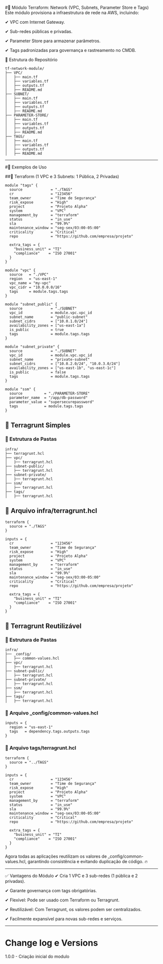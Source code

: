 #📘 Módulo Terraform: Network (VPC, Subnets, Parameter Store e Tags)
Este módulo provisiona a infraestrutura de rede na AWS, incluindo:

✔ VPC com Internet Gateway.

✔ Sub-redes públicas e privadas.

✔ Parameter Store para armazenar parâmetros.

✔ Tags padronizadas para governança e rastreamento no CMDB.

📂 Estrutura do Repositório
````
tf-network-module/
├── VPC/
│   ├── main.tf
│   ├── variables.tf
│   ├── outputs.tf
│   ├── README.md
├── SUBNET/
│   ├── main.tf
│   ├── variables.tf
│   ├── outputs.tf
│   ├── README.md
├── PARAMETER-STORE/
│   ├── main.tf
│   ├── variables.tf
│   ├── outputs.tf
│   ├── README.md
├── TAGS/
│   ├── main.tf
│   ├── variables.tf
│   ├── outputs.tf
│   ├── README.md
````

---

#🚀 Exemplos de Uso

##📌 Terraform (1 VPC e 3 Subnets: 1 Pública, 2 Privadas)
````hcl
module "tags" {
  source             = "./TAGS"
  cr                 = "123456"
  team_owner         = "Time de Segurança"
  risk_expose        = "High"
  project            = "Projeto Alpha"
  system             = "VPC"
  management_by      = "terraform"
  status             = "in_use"
  sla                = "99.9%"
  maintenance_window = "seg-sex/03:00-05:00"
  criticality        = "Critical"
  repo               = "https://github.com/empresa/projeto"

  extra_tags = {
    "business_unit" = "TI"
    "compliance"    = "ISO 27001"
  }
}

module "vpc" {
  source   = "./VPC"
  region   = "us-east-1"
  vpc_name = "my-vpc"
  vpc_cidr = "10.0.0.0/16"
  tags     = module.tags.tags
}

module "subnet_public" {
  source             = "./SUBNET"
  vpc_id             = module.vpc.vpc_id
  subnet_name        = "public-subnet"
  subnet_cidrs       = ["10.0.1.0/24"]
  availability_zones = ["us-east-1a"]
  is_public          = true
  tags               = module.tags.tags
}

module "subnet_private" {
  source             = "./SUBNET"
  vpc_id             = module.vpc.vpc_id
  subnet_name        = "private-subnet"
  subnet_cidrs       = ["10.0.2.0/24", "10.0.3.0/24"]
  availability_zones = ["us-east-1b", "us-east-1c"]
  is_public          = false
  tags               = module.tags.tags
}

module "ssm" {
  source          = "./PARAMETER-STORE"
  parameter_name  = "/app/db-password"
  parameter_value = "supersecurepassword"
  tags            = module.tags.tags
}
````

## 📌 Terragrunt Simples
### 📂 Estrutura de Pastas
````
infra/
├── terragrunt.hcl
├── vpc/
│   ├── terragrunt.hcl
├── subnet-public/
│   ├── terragrunt.hcl
├── subnet-private/
│   ├── terragrunt.hcl
├── ssm/
│   ├── terragrunt.hcl
├── tags/
│   ├── terragrunt.hcl
````

## 📌 Arquivo infra/terragrunt.hcl
````hcl
terraform {
  source = "./TAGS"
}

inputs = {
  cr                 = "123456"
  team_owner         = "Time de Segurança"
  risk_expose        = "High"
  project            = "Projeto Alpha"
  system             = "VPC"
  management_by      = "terraform"
  status             = "in_use"
  sla                = "99.9%"
  maintenance_window = "seg-sex/03:00-05:00"
  criticality        = "Critical"
  repo               = "https://github.com/empresa/projeto"

  extra_tags = {
    "business_unit" = "TI"
    "compliance"    = "ISO 27001"
  }
}
````

## 📌 Terragrunt Reutilizável

### 📂 Estrutura de Pastas
````
infra/
├── _config/
│   ├── common-values.hcl
├── vpc/
│   ├── terragrunt.hcl
├── subnet-public/
│   ├── terragrunt.hcl
├── subnet-private/
│   ├── terragrunt.hcl
├── ssm/
│   ├── terragrunt.hcl
├── tags/
│   ├── terragrunt.hcl

````

### 📌 Arquivo _config/common-values.hcl
````hcl
inputs = {
  region = "us-east-1"
  tags   = dependency.tags.outputs.tags
}
````
### 📌 Arquivo tags/terragrunt.hcl
````hcl
terraform {
  source = "../TAGS"
}

inputs = {
  cr                 = "123456"
  team_owner         = "Time de Segurança"
  risk_expose        = "High"
  project            = "Projeto Alpha"
  system             = "VPC"
  management_by      = "terraform"
  status             = "in_use"
  sla                = "99.9%"
  maintenance_window = "seg-sex/03:00-05:00"
  criticality        = "Critical"
  repo               = "https://github.com/empresa/projeto"

  extra_tags = {
    "business_unit" = "TI"
    "compliance"    = "ISO 27001"
  }
}
````
Agora todas as aplicações reutilizam os valores de _config/common-values.hcl, garantindo consistência e evitando duplicação de código. 🔥

---

✅ Vantagens do Módulo
✔ Cria 1 VPC e 3 sub-redes (1 pública e 2 privadas).

✔ Garante governança com tags obrigatórias.

✔ Flexível: Pode ser usado com Terraform ou Terragrunt.

✔ Reutilizável: Com Terragrunt, os valores podem ser centralizados.

✔ Facilmente expansível para novas sub-redes e serviços.

---
# Change log e Versions

1.0.0 - Criação inicial do modulo